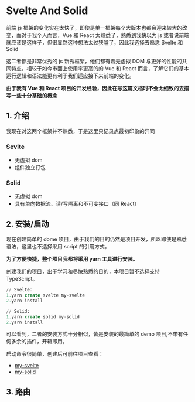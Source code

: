 # Svelte And Solid

前端 js 框架的变化实在太快了，即使是单一框架每个大版本也都会迎来较大的改变，而对于我个人而言，Vue 和 React 太熟悉了，熟悉到我快以为 js 或者说前端就应该是这样子，但很显然这种想法太过狭隘了，因此我选择去熟悉 Svelte 和 Solid

这二者都是非常优秀的 js 新秀框架，他们都有着无虚拟 DOM 与更好的性能的共同特点，相较于如今市面上使用率更高的的 Vue 和 React 而言，了解它们的基本运行逻辑和语法能更有利于我们适应接下来前端的变化。

**由于我有 Vue 和 React 项目的开发经验，因此在写这篇文档时不会太细致的去描写一些十分基础的概念**

## 1. 介绍

我现在对这两个框架并不熟悉，于是这里只记录点最初印象的异同

### Sevlte

- 无虚拟 dom
- 组件独立打包

### Solid

- 无虚拟 dom
- 具有单向数据流、读/写隔离和不可变接口（同 React）

## 2. 安装/启动

现在创建简单的 dome 项目，由于我们的目的仍然是项目开发，所以即使是熟悉语法，这里也不选择采用 script 的引用方式。

**为了方便快捷，整个项目我都将采用 yarn 工具进行安装。**

创建我们的项目，出于学习和尽快熟悉的目的，本项目暂不选择支持 TypeScript。

```sql
// Svelte:
1.yarn create svelte my-svelte
2.yarn install

// Solid:
1.yarn create solid my-solid
2.yarn install
```

可以看到，二者的安装方式十分相似，皆是安装的最简单的 demo 项目,不带有任何多余的插件，开箱即用。

启动命令很简单，创建后可前往项目查看：

- [my-svelte](my-svelte/README.md)
- [my-solid](my-solid/README.md)

## 3. 路由
